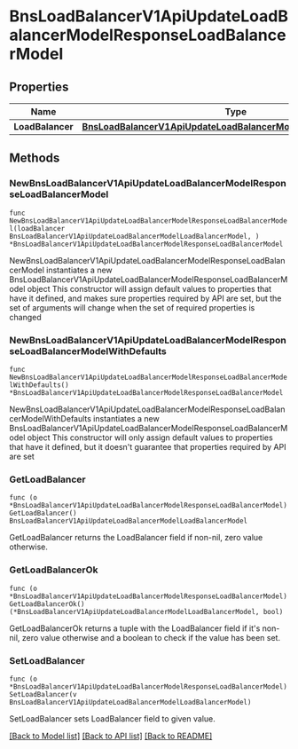 # BnsLoadBalancerV1ApiUpdateLoadBalancerModelResponseLoadBalancerModel

## Properties

Name | Type | Description | Notes
------------ | ------------- | ------------- | -------------
**LoadBalancer** | [**BnsLoadBalancerV1ApiUpdateLoadBalancerModelLoadBalancerModel**](BnsLoadBalancerV1ApiUpdateLoadBalancerModelLoadBalancerModel.md) |  | 

## Methods

### NewBnsLoadBalancerV1ApiUpdateLoadBalancerModelResponseLoadBalancerModel

`func NewBnsLoadBalancerV1ApiUpdateLoadBalancerModelResponseLoadBalancerModel(loadBalancer BnsLoadBalancerV1ApiUpdateLoadBalancerModelLoadBalancerModel, ) *BnsLoadBalancerV1ApiUpdateLoadBalancerModelResponseLoadBalancerModel`

NewBnsLoadBalancerV1ApiUpdateLoadBalancerModelResponseLoadBalancerModel instantiates a new BnsLoadBalancerV1ApiUpdateLoadBalancerModelResponseLoadBalancerModel object
This constructor will assign default values to properties that have it defined,
and makes sure properties required by API are set, but the set of arguments
will change when the set of required properties is changed

### NewBnsLoadBalancerV1ApiUpdateLoadBalancerModelResponseLoadBalancerModelWithDefaults

`func NewBnsLoadBalancerV1ApiUpdateLoadBalancerModelResponseLoadBalancerModelWithDefaults() *BnsLoadBalancerV1ApiUpdateLoadBalancerModelResponseLoadBalancerModel`

NewBnsLoadBalancerV1ApiUpdateLoadBalancerModelResponseLoadBalancerModelWithDefaults instantiates a new BnsLoadBalancerV1ApiUpdateLoadBalancerModelResponseLoadBalancerModel object
This constructor will only assign default values to properties that have it defined,
but it doesn't guarantee that properties required by API are set

### GetLoadBalancer

`func (o *BnsLoadBalancerV1ApiUpdateLoadBalancerModelResponseLoadBalancerModel) GetLoadBalancer() BnsLoadBalancerV1ApiUpdateLoadBalancerModelLoadBalancerModel`

GetLoadBalancer returns the LoadBalancer field if non-nil, zero value otherwise.

### GetLoadBalancerOk

`func (o *BnsLoadBalancerV1ApiUpdateLoadBalancerModelResponseLoadBalancerModel) GetLoadBalancerOk() (*BnsLoadBalancerV1ApiUpdateLoadBalancerModelLoadBalancerModel, bool)`

GetLoadBalancerOk returns a tuple with the LoadBalancer field if it's non-nil, zero value otherwise
and a boolean to check if the value has been set.

### SetLoadBalancer

`func (o *BnsLoadBalancerV1ApiUpdateLoadBalancerModelResponseLoadBalancerModel) SetLoadBalancer(v BnsLoadBalancerV1ApiUpdateLoadBalancerModelLoadBalancerModel)`

SetLoadBalancer sets LoadBalancer field to given value.



[[Back to Model list]](../README.md#documentation-for-models) [[Back to API list]](../README.md#documentation-for-api-endpoints) [[Back to README]](../README.md)


